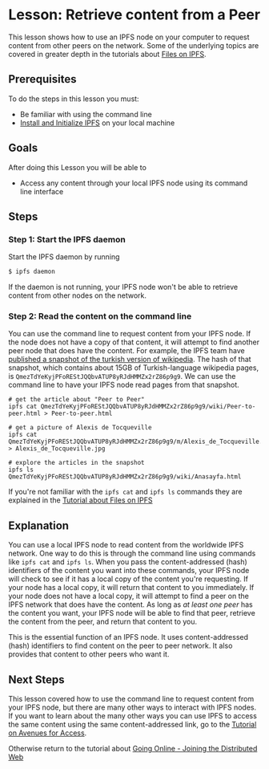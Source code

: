 # Lesson: Retrieve content from a Peer

This lesson shows how to use an IPFS node on your computer to request content from other peers on the network. Some of the underlying topics are covered in greater depth in the tutorials about [Files on IPFS](files-on-ipfs/README.md).

## Prerequisites
To do the steps in this lesson you must:
* Be familiar with using the command line
* [Install and Initialize IPFS](/install-ipfs/README.md) on your local machine

## Goals

After doing this Lesson you will be able to  
* Access any content through your local IPFS node using its command line interface

## Steps

### Step 1: Start the IPFS daemon

Start the IPFS daemon by running

```sh
$ ipfs daemon
```

If the daemon is not running, your IPFS node won't be able to retrieve content from other nodes on the network.

### Step 2: Read the content on the command line

You can use the command line to request content from your IPFS node. If the node does not have a copy of that content, it will attempt to find another peer node that does have the content. For example, the IPFS team have [published a snapshot of the turkish version of wikipedia](https://ipfs.io/blog/24-uncensorable-wikipedia/). The hash of that snapshot, which contains about 15GB of Turkish-language wikipedia pages, is `QmezTdYeKyjPFoREStJQQbvATUP8yRJdHMMZx2rZ86p9g9`. We can use the command line to have your IPFS node read pages from that snapshot.

```
# get the article about "Peer to Peer"
ipfs cat QmezTdYeKyjPFoREStJQQbvATUP8yRJdHMMZx2rZ86p9g9/wiki/Peer-to-peer.html > Peer-to-peer.html

# get a picture of Alexis de Tocqueville
ipfs cat QmezTdYeKyjPFoREStJQQbvATUP8yRJdHMMZx2rZ86p9g9/m/Alexis_de_Tocqueville.jpg > Alexis_de_Tocqueville.jpg

# explore the articles in the snapshot
ipfs ls QmezTdYeKyjPFoREStJQQbvATUP8yRJdHMMZx2rZ86p9g9/wiki/Anasayfa.html
```

If you're not familiar with the `ipfs cat` and `ipfs ls` commands they are explained in the [Tutorial about Files on IPFS](/files-on-ipfs/README.md)

## Explanation

You can use a local IPFS node to read content from the worldwide IPFS network. One way to do this is through the command line using commands like `ipfs cat` and `ipfs ls`. When you pass the content-addressed (hash) identifiers of the content you want into these commands, your IPFS node will check to see if it has a local copy of the content you're requesting. If your node has a local copy, it will return that content to you immediately. If your node does not have a local copy, it will attempt to find a peer on the IPFS network that does have the content. As long as _at least one peer_ has the content you want, your IPFS node will be able to find that peer, retrieve the content from the peer, and return that content to you.

This is the essential function of an IPFS node. It uses content-addressed (hash) identifiers to find content on the peer to peer network. It also provides that content to other peers who want it.

## Next Steps

This lesson covered how to use the command line to request content from your IPFS node, but there are many other ways to interact with IPFS nodes. If you want to learn about the many other ways you can use IPFS to access the same content using the same content-addressed link, go to the [Tutorial on Avenues for Access](/avenues-for-access/).

Otherwise return to the tutorial about [Going Online - Joining the Distributed Web](/going-online/README.md)
